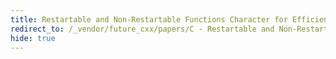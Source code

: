 ```yaml
---
title: Restartable and Non-Restartable Functions Character for Efficient Conversions
redirect_to: /_vendor/future_cxx/papers/C - Restartable and Non-Restartable Character Functions for Efficient Conversions.html
hide: true
---
```

